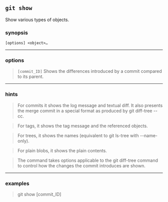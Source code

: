 `git show`
---
Show various types of objects.

### synopsis
```vim
[options] <object>…​
```
---
### options
> `[commit_ID]` Shows the differences introduced by a commit compared to its parent.
---
### hints

> For commits it shows the log message and textual diff. It also presents the merge commit in a special format as produced by git diff-tree --cc.

> For tags, it shows the tag message and the referenced objects.

> For trees, it shows the names (equivalent to git ls-tree with --name-only).

> For plain blobs, it shows the plain contents.

> The command takes options applicable to the git diff-tree command to control how the changes the commit introduces are shown.

---
### examples

>  git show [commit_ID]

